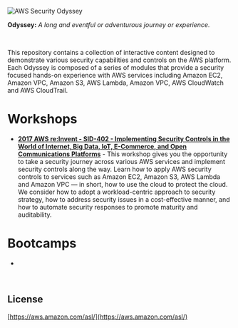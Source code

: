 ![AWS Security Odyssey](https://s3-us-west-2.amazonaws.com/sid402-artifacts/images/odysseysm.png)

**Odyssey:** _A long and eventful or adventurous journey or experience._

<br>

This repository contains a collection of interactive content designed to demonstrate various security capabilities and controls on the AWS platform. Each Odyssey is composed of a series of modules that provide a security focused hands-on experience with AWS services including Amazon EC2, Amazon VPC, Amazon S3, AWS Lambda, Amazon VPC, AWS CloudWatch and AWS CloudTrail.

# Workshops

- [**2017 AWS re:Invent - SID-402 - Implementing Security Controls in the World of Internet, Big Data, IoT, E-Commerce, and Open Communications Platforms**](SID402Workshop) - This workshop gives you the opportunity to take a security journey across various AWS services and implement security controls along the way. Learn how to apply AWS security controls to services such as Amazon EC2, Amazon S3, AWS Lambda and Amazon VPC — in short, how to use the cloud to protect the cloud. We consider how to adopt a workload-centric approach to security strategy, how to address security issues in a cost-effective manner, and how to automate security responses to promote maturity and auditability.

# Bootcamps
-

<br>

## License
[https://aws.amazon.com/asl/](https://aws.amazon.com/asl/)
